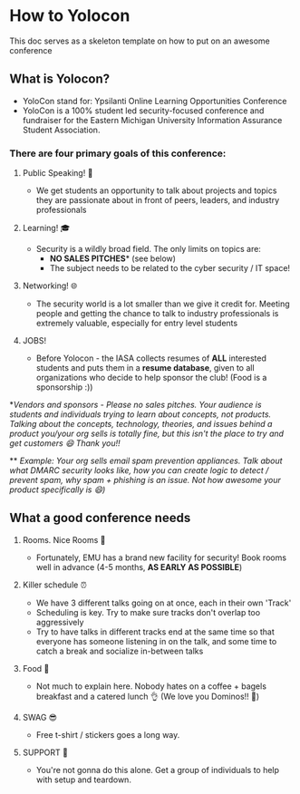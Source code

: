 

#  How to Yolocon

This doc serves as a skeleton template on how to put on an awesome conference

  ## What is Yolocon?
- YoloCon stand for: Ypsilanti Online Learning Opportunities Conference
- YoloCon is a 100% student led security-focused conference and fundraiser for the Eastern Michigan University Information Assurance Student Association.
 
 ### There are **four** primary goals of this conference:
1. Public Speaking! 📢
	- We get students an opportunity to talk about projects and topics they are passionate about in front of peers, leaders, and industry professionals 

2. Learning! 🎓
	- Security is a wildly broad field. The only limits on topics are: 
		- **NO SALES PITCHES*** (see below) 
		- The subject needs to be related to the cyber security / IT space! 
	
3. Networking! 🌐
	- The security world is a lot smaller than we give it credit for. Meeting people and getting the chance to talk to industry professionals is extremely valuable, especially for entry level students 

4. JOBS! 
	 - Before Yolocon - the IASA collects resumes of **ALL** interested students and puts them in a **resume database**, given to all organizations who decide to help sponsor the club! (Food is a sponsorship :))

**Vendors and sponsors - Please no sales pitches. Your audience is students and individuals trying to learn about concepts, not products. Talking about the concepts, technology, theories, and issues behind a product you/your org sells is totally fine, but this isn't the place to try and get customers 😄 Thank you!!*

** *Example: Your org sells email spam prevention appliances. Talk about what DMARC security looks like, how you can create logic to detect / prevent spam, why spam + phishing is an issue. Not how awesome your product specifically is :smile:)*

##  What a good conference needs

1. Rooms. Nice Rooms 🏫
	 - Fortunately, EMU has a brand new facility for security! Book rooms well in advance (4-5 months, **AS EARLY AS POSSIBLE**) 
 2. Killer schedule ⏰ 
	 - We have 3 different talks going on at once, each in their own 'Track' 
	 - Scheduling is key. Try to make sure tracks don't overlap too aggressively
	 - Try to have talks in different tracks end at the same time so that everyone has someone listening in on the talk, and some time to catch a break and socialize in-between talks
	
2. Food 🍴
	- Not much to explain here. Nobody hates on a coffee + bagels breakfast and a catered lunch :ok_hand: (We love you Dominos!! 🍕)

3. SWAG :sunglasses: 
	- Free t-shirt / stickers goes a long way. 

4. SUPPORT :muscle:
	- You're not gonna do this alone. Get a group of individuals to help with setup and teardown. 
